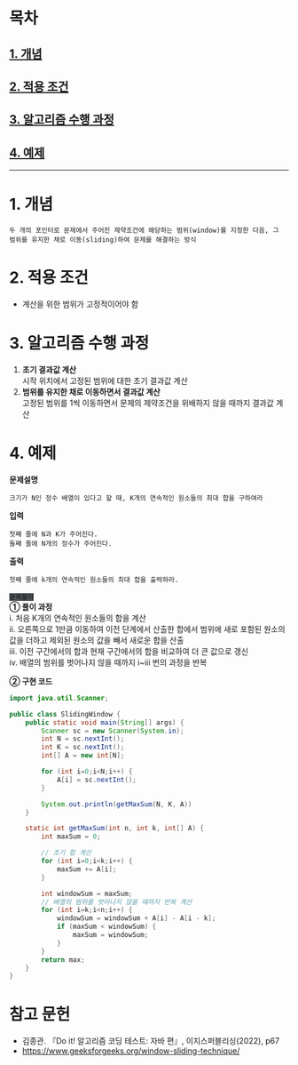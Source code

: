 # 목차
## [1. 개념](#1-개념)
## [2. 적용 조건](#2-적용-조건)
## [3. 알고리즘 수행 과정](#3-알고리즘-수행-과정)
## [4. 예제](#4-예제)
---
# 1. 개념
    두 개의 포인터로 문제에서 주어진 제약조건에 해당하는 범위(window)를 지정한 다음, 그 범위를 유지한 채로 이동(sliding)하여 문제를 해결하는 방식
# 2. 적용 조건
- 계산을 위한 범위가 고정적이어야 함
# 3. 알고리즘 수행 과정
1. **초기 결과값 계산**  
시작 위치에서 고정된 범위에 대한 초기 결과값 계산
2. **범위를 유지한 채로 이동하면서 결과값 계산**   
고정된 범위를 1씩 이동하면서 문제의 제약조건을 위배하지 않을 때까지 결과값 계산

# 4. 예제
**문제설명**  
~~~
크기가 N인 정수 배열이 있다고 할 때, K개의 연속적인 원소들의 최대 합을 구하여라
~~~
**입력**
~~~
첫째 줄에 N과 K가 주어진다.
둘째 줄에 N개의 정수가 주어진다.
~~~
**출력**
~~~
첫째 줄에 k개의 연속적인 원소들의 최대 합을 출력하라.
~~~
<code style="background-color:#4D5357;">문제풀이</code>  
**① 풀이 과정**  
i. 처음 K개의 연속적인 원소들의 합을 계산  
ii. 오른쪽으로 1만큼 이동하여 이전 단계에서 산출한 합에서 범위에 새로 포함된 원소의 값을 더하고 제외된 원소의 값을 빼서 새로운 합을 산출   
iii. 이전 구간에서의 합과 현재 구간에서의 합을 비교하여 더 큰 값으로 갱신  
iv. 배열의 범위를 벗어나지 않을 때까지 i~iii 번의 과정을 반복

**② 구현 코드**  

```java
import java.util.Scanner;

public class SlidingWindow {
    public static void main(String[] args) {
        Scanner sc = new Scanner(System.in);
        int N = sc.nextInt();
        int K = sc.nextInt();
        int[] A = new int[N];

        for (int i=0;i<N;i++) {
            A[i] = sc.nextInt();
        }

        System.out.println(getMaxSum(N, K, A))
    }

    static int getMaxSum(int n, int k, int[] A) {
        int maxSum = 0;

        // 초기 합 계산
        for (int i=0;i<k;i++) {
            maxSum += A[i];
        }

        int windowSum = maxSum;
        // 배열의 범위를 벗어나지 않을 때까지 반복 계산
        for (int i=k;i<n;i++) {
            windowSum = windowSum + A[i] - A[i - k];
            if (maxSum < windowSum) {
                maxSum = windowSum;
            }
        }
        return max;
    }
}
```

# 참고 문헌
- 김종관. 『Do it! 알고리즘 코딩 테스트: 자바 편』, 이지스퍼블리싱(2022), p67
- https://www.geeksforgeeks.org/window-sliding-technique/